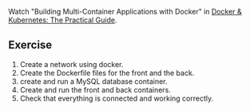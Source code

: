 Watch "Building Multi-Container Applications with Docker" in [Docker & Kubernetes: The Practical Guide](https://www.udemy.com/course/docker-kubernetes-the-practical-guide/).

## Exercise

1. Create a network using docker.
2. Create the Dockerfile files for the front and the back.
3. create and run a MySQL database container.
4. Create and run the front and back containers.
5. Check that everything is connected and working correctly.